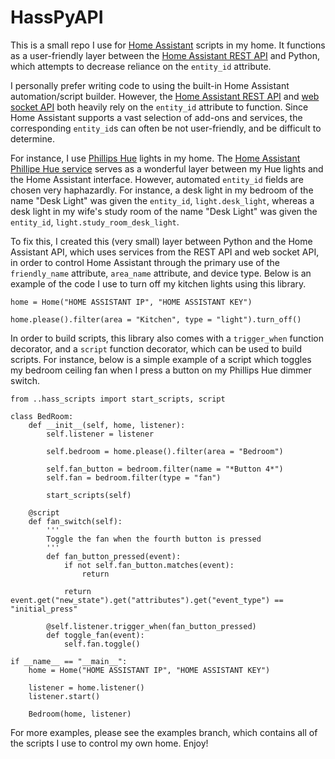 # HassPyAPI

This is a small repo I use for [Home Assistant](https://www.home-assistant.io/) scripts in my home. It functions as a user-friendly layer between the [Home Assistant REST API](https://developers.home-assistant.io/docs/api/rest/) and Python, which attempts to decrease reliance on the `entity_id` attribute.

I personally prefer writing code to using the built-in Home Assistant automation/script builder. However, the [Home Assistant REST API](https://developers.home-assistant.io/docs/api/rest/) and [web socket API](https://developers.home-assistant.io/docs/api/websocket/) both heavily rely on the `entity_id` attribute to function. Since Home Assistant supports a vast selection of add-ons and services, the corresponding `entity_id`s can often be not user-friendly, and be difficult to determine.

For instance, I use [Phillips Hue](https://www.philips-hue.com/en-us) lights in my home. The [Home Assistant Phillipe Hue service](https://www.home-assistant.io/integrations/hue/) serves as a wonderful layer between my Hue lights and the Home Assistant interface. However, automated `entity_id` fields are chosen very haphazardly. For instance, a desk light in my bedroom of the name "Desk Light" was given the `entity_id`, `light.desk_light`, whereas a desk light in my wife's study room of the name "Desk Light" was given the `entity_id`, `light.study_room_desk_light`. 

To fix this, I created this (very small) layer between Python and the Home Assistant API, which uses services from the REST API and web socket API, in order to control Home Assistant through the primary use of the `friendly_name` attribute, `area_name` attribute, and device type. Below is an example of the code I use to turn off my kitchen lights using this library.

```
home = Home("HOME ASSISTANT IP", "HOME ASSISTANT KEY")

home.please().filter(area = "Kitchen", type = "light").turn_off()
```

In order to build scripts, this library also comes with a `trigger_when` function decorator, and a `script` function decorator, which can be used to build scripts. For instance, below is a simple example of a script which toggles my bedroom ceiling fan when I press a button on my Phillips Hue dimmer switch.

```
from ..hass_scripts import start_scripts, script

class BedRoom:
    def __init__(self, home, listener):
        self.listener = listener

        self.bedroom = home.please().filter(area = "Bedroom")

        self.fan_button = bedroom.filter(name = "*Button 4*")
        self.fan = bedroom.filter(type = "fan")

        start_scripts(self)

    @script
    def fan_switch(self):
        '''
        Toggle the fan when the fourth button is pressed
        '''
        def fan_button_pressed(event):
            if not self.fan_button.matches(event):
                return
            
            return event.get("new_state").get("attributes").get("event_type") == "initial_press"
        
        @self.listener.trigger_when(fan_button_pressed)
        def toggle_fan(event):
            self.fan.toggle()

if __name__ == "__main__":
    home = Home("HOME ASSISTANT IP", "HOME ASSISTANT KEY")

    listener = home.listener()
    listener.start()

    Bedroom(home, listener)
```

For more examples, please see the examples branch, which contains all of the scripts I use to control my own home. Enjoy!
